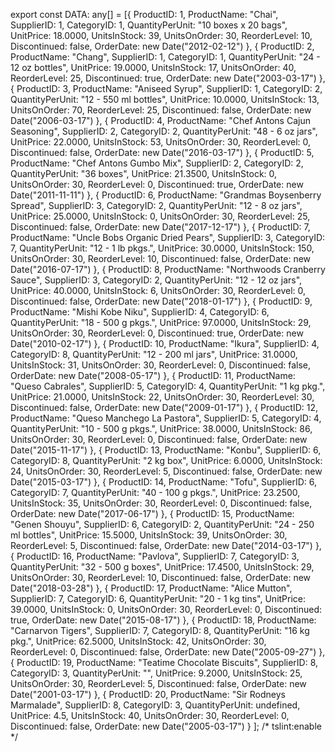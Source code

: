 export const DATA: any[] = [{
    ProductID: 1,
    ProductName: "Chai",
    SupplierID: 1,
    CategoryID: 1,
    QuantityPerUnit: "10 boxes x 20 bags",
    UnitPrice: 18.0000,
    UnitsInStock: 39,
    UnitsOnOrder: 30,
    ReorderLevel: 10,
    Discontinued: false,
    OrderDate: new Date("2012-02-12")
  }, {
    ProductID: 2,
    ProductName: "Chang",
    SupplierID: 1,
    CategoryID: 1,
    QuantityPerUnit: "24 - 12 oz bottles",
    UnitPrice: 19.0000,
    UnitsInStock: 17,
    UnitsOnOrder: 40,
    ReorderLevel: 25,
    Discontinued: true,
    OrderDate: new Date("2003-03-17")
  }, {
    ProductID: 3,
    ProductName: "Aniseed Syrup",
    SupplierID: 1,
    CategoryID: 2,
    QuantityPerUnit: "12 - 550 ml bottles",
    UnitPrice: 10.0000,
    UnitsInStock: 13,
    UnitsOnOrder: 70,
    ReorderLevel: 25,
    Discontinued: false,
    OrderDate: new Date("2006-03-17")
  }, {
    ProductID: 4,
    ProductName: "Chef Antons Cajun Seasoning",
    SupplierID: 2,
    CategoryID: 2,
    QuantityPerUnit: "48 - 6 oz jars",
    UnitPrice: 22.0000,
    UnitsInStock: 53,
    UnitsOnOrder: 30,
    ReorderLevel: 0,
    Discontinued: false,
    OrderDate: new Date("2016-03-17")
  }, {
    ProductID: 5,
    ProductName: "Chef Antons Gumbo Mix",
    SupplierID: 2,
    CategoryID: 2,
    QuantityPerUnit: "36 boxes",
    UnitPrice: 21.3500,
    UnitsInStock: 0,
    UnitsOnOrder: 30,
    ReorderLevel: 0,
    Discontinued: true,
    OrderDate: new Date("2011-11-11")
  }, {
    ProductID: 6,
    ProductName: "Grandmas Boysenberry Spread",
    SupplierID: 3,
    CategoryID: 2,
    QuantityPerUnit: "12 - 8 oz jars",
    UnitPrice: 25.0000,
    UnitsInStock: 0,
    UnitsOnOrder: 30,
    ReorderLevel: 25,
    Discontinued: false,
    OrderDate: new Date("2017-12-17")
  }, {
    ProductID: 7,
    ProductName: "Uncle Bobs Organic Dried Pears",
    SupplierID: 3,
    CategoryID: 7,
    QuantityPerUnit: "12 - 1 lb pkgs.",
    UnitPrice: 30.0000,
    UnitsInStock: 150,
    UnitsOnOrder: 30,
    ReorderLevel: 10,
    Discontinued: false,
    OrderDate: new Date("2016-07-17")
  }, {
    ProductID: 8,
    ProductName: "Northwoods Cranberry Sauce",
    SupplierID: 3,
    CategoryID: 2,
    QuantityPerUnit: "12 - 12 oz jars",
    UnitPrice: 40.0000,
    UnitsInStock: 6,
    UnitsOnOrder: 30,
    ReorderLevel: 0,
    Discontinued: false,
    OrderDate: new Date("2018-01-17")
  }, {
    ProductID: 9,
    ProductName: "Mishi Kobe Niku",
    SupplierID: 4,
    CategoryID: 6,
    QuantityPerUnit: "18 - 500 g pkgs.",
    UnitPrice: 97.0000,
    UnitsInStock: 29,
    UnitsOnOrder: 30,
    ReorderLevel: 0,
    Discontinued: true,
    OrderDate: new Date("2010-02-17")
  }, {
    ProductID: 10,
    ProductName: "Ikura",
    SupplierID: 4,
    CategoryID: 8,
    QuantityPerUnit: "12 - 200 ml jars",
    UnitPrice: 31.0000,
    UnitsInStock: 31,
    UnitsOnOrder: 30,
    ReorderLevel: 0,
    Discontinued: false,
    OrderDate: new Date("2008-05-17")
  }, {
    ProductID: 11,
    ProductName: "Queso Cabrales",
    SupplierID: 5,
    CategoryID: 4,
    QuantityPerUnit: "1 kg pkg.",
    UnitPrice: 21.0000,
    UnitsInStock: 22,
    UnitsOnOrder: 30,
    ReorderLevel: 30,
    Discontinued: false,
    OrderDate: new Date("2009-01-17")
  }, {
    ProductID: 12,
    ProductName: "Queso Manchego La Pastora",
    SupplierID: 5,
    CategoryID: 4,
    QuantityPerUnit: "10 - 500 g pkgs.",
    UnitPrice: 38.0000,
    UnitsInStock: 86,
    UnitsOnOrder: 30,
    ReorderLevel: 0,
    Discontinued: false,
    OrderDate: new Date("2015-11-17")
  }, {
    ProductID: 13,
    ProductName: "Konbu",
    SupplierID: 6,
    CategoryID: 8,
    QuantityPerUnit: "2 kg box",
    UnitPrice: 6.0000,
    UnitsInStock: 24,
    UnitsOnOrder: 30,
    ReorderLevel: 5,
    Discontinued: false,
    OrderDate: new Date("2015-03-17")
  }, {
    ProductID: 14,
    ProductName: "Tofu",
    SupplierID: 6,
    CategoryID: 7,
    QuantityPerUnit: "40 - 100 g pkgs.",
    UnitPrice: 23.2500,
    UnitsInStock: 35,
    UnitsOnOrder: 30,
    ReorderLevel: 0,
    Discontinued: false,
    OrderDate: new Date("2017-06-17")
  }, {
    ProductID: 15,
    ProductName: "Genen Shouyu",
    SupplierID: 6,
    CategoryID: 2,
    QuantityPerUnit: "24 - 250 ml bottles",
    UnitPrice: 15.5000,
    UnitsInStock: 39,
    UnitsOnOrder: 30,
    ReorderLevel: 5,
    Discontinued: false,
    OrderDate: new Date("2014-03-17")
  }, {
    ProductID: 16,
    ProductName: "Pavlova",
    SupplierID: 7,
    CategoryID: 3,
    QuantityPerUnit: "32 - 500 g boxes",
    UnitPrice: 17.4500,
    UnitsInStock: 29,
    UnitsOnOrder: 30,
    ReorderLevel: 10,
    Discontinued: false,
    OrderDate: new Date("2018-03-28")
  }, {
    ProductID: 17,
    ProductName: "Alice Mutton",
    SupplierID: 7,
    CategoryID: 6,
    QuantityPerUnit: "20 - 1 kg tins",
    UnitPrice: 39.0000,
    UnitsInStock: 0,
    UnitsOnOrder: 30,
    ReorderLevel: 0,
    Discontinued: true,
    OrderDate: new Date("2015-08-17")
  }, {
    ProductID: 18,
    ProductName: "Carnarvon Tigers",
    SupplierID: 7,
    CategoryID: 8,
    QuantityPerUnit: "16 kg pkg.",
    UnitPrice: 62.5000,
    UnitsInStock: 42,
    UnitsOnOrder: 30,
    ReorderLevel: 0,
    Discontinued: false,
    OrderDate: new Date("2005-09-27")
  }, {
    ProductID: 19,
    ProductName: "Teatime Chocolate Biscuits",
    SupplierID: 8,
    CategoryID: 3,
    QuantityPerUnit: "",
    UnitPrice: 9.2000,
    UnitsInStock: 25,
    UnitsOnOrder: 30,
    ReorderLevel: 5,
    Discontinued: false,
    OrderDate: new Date("2001-03-17")
  }, {
    ProductID: 20,
    ProductName: "Sir Rodneys Marmalade",
    SupplierID: 8,
    CategoryID: 3,
    QuantityPerUnit: undefined,
    UnitPrice: 4.5,
    UnitsInStock: 40,
    UnitsOnOrder: 30,
    ReorderLevel: 0,
    Discontinued: false,
    OrderDate: new Date("2005-03-17")
  }
  ];
  /* tslint:enable */
